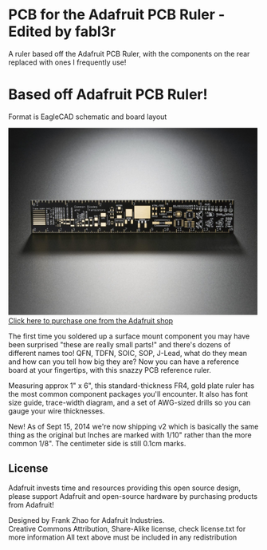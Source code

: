 # PCB for the Adafruit PCB Ruler - Edited by fabl3r

A ruler based off the Adafruit PCB Ruler, with the components on the rear replaced with ones I frequently use!

# Based off Adafruit PCB Ruler!
Format is EagleCAD schematic and board layout

<a href="http://www.adafruit.com/products/1554"><img src="assets/image.jpg?raw=true" width="500px"><br/>Click here to purchase one from the Adafruit shop</a>

The first time you soldered up a surface mount component you may have been surprised "these are really small parts!" and there's dozens of different names too! QFN, TDFN, SOIC, SOP, J-Lead, what do they mean and how can you tell how big they are? Now you can have a reference board at your fingertips, with this snazzy PCB reference ruler.

Measuring approx 1" x 6", this standard-thickness FR4, gold plate ruler has the most common component packages you'll encounter. It also has font size guide, trace-width diagram, and a set of AWG-sized drills so you can gauge your wire thicknesses.

New! As of Sept 15, 2014 we're now shipping v2 which is basically the same thing as the original but Inches are marked with 1/10" rather than the more common 1/8". The centimeter side is still 0.1cm marks.

## License

Adafruit invests time and resources providing this open source design, 
please support Adafruit and open-source hardware by purchasing 
products from Adafruit!

Designed by Frank Zhao for Adafruit Industries.  
Creative Commons Attribution, Share-Alike license, check license.txt for more information
All text above must be included in any redistribution
